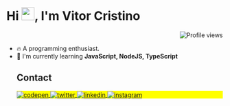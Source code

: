<h1 align="left">Hi <img src="https://raw.githubusercontent.com/kaueMarques/kaueMarques/master/hi.gif" height="30px">, I'm Vitor Cristino</h1>
<p align="right"> <img src="https://komarev.com/ghpvc/?username=vitorcristino&color=blue" alt="Profile views" /> </p>

- 🔥  A programming enthusiast.
- 🔭  I'm currently learning **JavaScript, NodeJS, TypeScript**
  <!--

<br><br>

## 🛠 &nbsp;Tech Stack

![JavaScript](https://img.shields.io/badge/-JavaScript-05122A?style=flat&logo=javascript)&nbsp;
![Node.js](https://img.shields.io/badge/-Node.js-05122A?style=flat&logo=node.js)&nbsp;
![HTML](https://img.shields.io/badge/-HTML-05122A?style=flat&logo=HTML5)&nbsp;
![CSS](https://img.shields.io/badge/-CSS-05122A?style=flat&logo=CSS3&logoColor=1572B6)&nbsp;
![React](https://img.shields.io/badge/-React-05122A?style=flat&logo=react)&nbsp;
![Git](https://img.shields.io/badge/-Git-05122A?style=flat&logo=git)&nbsp;
![GitHub](https://img.shields.io/badge/-GitHub-05122A?style=flat&logo=github)&nbsp;
![Markdown](https://img.shields.io/badge/-Markdown-05122A?style=flat&logo=markdown)&nbsp;
![Visual Studio Code](https://img.shields.io/badge/-Visual%20Studio%20Code-05122A?style=flat&logo=visual-studio-code&logoColor=007ACC)&nbsp;
![PostgreSQL](https://img.shields.io/badge/-PostgreSQL-05122A?style=flat&logo=postgresql)&nbsp;
![SQLite](https://img.shields.io/badge/-SQLite-05122A?style=flat&logo=sqlite)&nbsp;

<br><br><br>

## ⚙️ &nbsp;GitHub Analytics

<p align="left">
<img width="530em" src="https://github-readme-stats.vercel.app/api?username=vitorcristino&show_icons=true&theme=vision-friendly-dark" alt="maykbrito's stats"/>
<img width="530em" src="https://github-readme-stats.vercel.app/api/top-langs/?username=vitorcristino&layout=compact&theme=vision-friendly-dark" alt="maykbrito's most languages"/>
</p>
-->


## Contact

<p align="left" style="background:yellow">
<a href="https://codepen.io/vitorcristino" target="_blank">
  <img align="center" src="https://img.shields.io/badge/-vitorcristino-05122A?style=flat&logo=codepen" alt="codepen"/>
</a>
<a href="https://twitter.com/vitucristino" target="_blank">
  <img align="center" src="https://img.shields.io/badge/-vitucristino-05122A?style=flat&logo=twitter" alt="twitter"/>  
</a>
<a href="https://www.linkedin.com/in/vitorcristino/" target="_blank">
  <img align="center" src="https://img.shields.io/badge/-vitorcristino-05122A?style=flat&logo=linkedin" alt="linkedin"/>
</a>
<a href="https://instagram.com/vitorcristino" target="_blank">
 <img align="center" src="https://img.shields.io/badge/-vitorcristino-05122A?style=flat&logo=instagram" alt="instagram"/>
</a>
</p>

<!--
